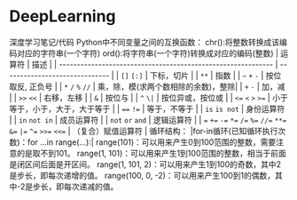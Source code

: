# DeepLearning
深度学习笔记/代码
Python中不同变量之间的互换函数：
chr():将整数转换成该编码对应的字符串(一个字符)
ord():将字符串(一个字符)转换成对应的编码(整数)
| 运算符                                                       | 描述                           |
| ------------------------------------------------------------ | ------------------------------ |
| `[]` `[:]`                                                   | 下标，切片                     |
| `**`                                                         | 指数                           |
| `~` `+` `-`                                                  | 按位取反, 正负号               |
| `*` `/` `%` `//`                                             | 乘，除，模(求两个数相除的余数)，整除|
| `+` `-`                                                      | 加，减                         |
| `>>` `<<`                                                    | 右移，左移                     |
| `&`                                                          | 按位与                         |
| `^` `\|`                                                      | 按位异或，按位或               |
| `<=` `<` `>` `>=`                                            | 小于等于，小于，大于，大于等于 |
| `==` `!=`                                                    | 等于，不等于                   |
| `is`  `is not`                                               | 身份运算符                     |
| `in` `not in`                                                | 成员运算符                     |
| `not` `or` `and`                                             | 逻辑运算符                     |
| `=` `+=` `-=` `*=` `/=` `%=` `//=` `**=` `&=` `|=` `^=` `>>=` `<<=` | （复合）赋值运算符             |
循环结构：
|for-in循环(已知循环执行次数)：for ...in range(...):|
range(101)：可以用来产生0到100范围的整数，需要注意的是取不到101。
range(1, 101)：可以用来产生1到100范围的整数，相当于前面是闭区间后面是开区间。
range(1, 101, 2)：可以用来产生1到100的奇数，其中2是步长，即每次递增的值。
range(100, 0, -2)：可以用来产生100到1的偶数，其中-2是步长，即每次递减的值。
